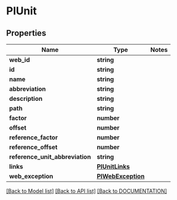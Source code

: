 # PIUnit

## Properties
Name | Type | Notes
------------ | ------------- | -------------
**web_id** | **string**
**id** | **string**
**name** | **string**
**abbreviation** | **string**
**description** | **string**
**path** | **string**
**factor** | **number**
**offset** | **number**
**reference_factor** | **number**
**reference_offset** | **number**
**reference_unit_abbreviation** | **string**
**links** | **[**PIUnitLinks**](../models/PIUnitLinks.md)**
**web_exception** | **[**PIWebException**](../models/PIWebException.md)**

[[Back to Model list]](../../DOCUMENTATION.md#documentation-for-models) [[Back to API list]](../../DOCUMENTATION.md#documentation-for-api-endpoints) [[Back to DOCUMENTATION]](../../DOCUMENTATION.md)
